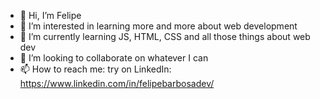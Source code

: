 - 👋 Hi, I’m Felipe
- 👀 I’m interested in learning more and more about web development 
- 🌱 I’m currently learning JS, HTML, CSS and all those things about web dev 
- 💞️ I’m looking to collaborate on whatever I can
- 📫 How to reach me: try on LinkedIn: https://www.linkedin.com/in/felipebarbosadev/
<!---
jfelipedev/jfelipedev is a ✨ special ✨ repository because its `README.md` (this file) appears on your GitHub profile.
You can click the Preview link to take a look at your changes.
--->

